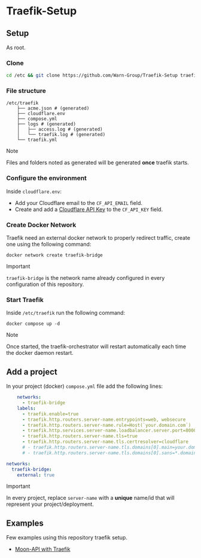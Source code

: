 # Traefik-Setup

## Setup

As root.

### Clone

```bash
cd /etc && git clone https://github.com/Warn-Group/Traefik-Setup traefik
```

### File structure

```
/etc/traefik
    ├── acme.json # (generated)
    ├── cloudflare.env
    ├── compose.yml
    ├── logs # (generated)
    │   ├── access.log # (generated)
    │   └── traefik.log # (generated)
    └── traefik.yml
```

> [!NOTE]  
> Files and folders noted as generated will be generated **once** traefik starts.

### Configure the environment

Inside `cloudflare.env`:

- Add your Cloudflare email to the `CF_API_EMAIL` field.
- Create and add a [Cloudflare API Key](https://dash.cloudflare.com/profile/api-tokens) to the `CF_API_KEY` field.

### Create Docker Network

Traefik need an external docker network to properly redirect traffic, create one using the following command:

```
docker network create traefik-bridge
```

> [!IMPORTANT]  
> `traefik-bridge` is the network name already configured in every configuration of this repository.

### Start Traefik

Inside `/etc/traefik` run the following command:

```
docker compose up -d
```

> [!NOTE]  
> Once started, the traefik-orchestrator will restart automatically each time the docker daemon restart. 

## Add a project

In your project (docker) `compose.yml` file add the following lines:

```yml
    networks:
      - traefik-bridge
    labels:
      - traefik.enable=true
      - traefik.http.routers.server-name.entrypoints=web, websecure
      - traefik.http.routers.server-name.rule=Host(`your.domain.com`)
      - traefik.http.services.server-name.loadbalancer.server.port=8000
      - traefik.http.routers.server-name.tls=true
      - traefik.http.routers.server-name.tls.certresolver=cloudflare
      # - traefik.http.routers.server-name.tls.domains[0].main=your.domain.com
      # - traefik.http.routers.server-name.tls.domains[0].sans=*.domain.com #(optional)

networks:
  traefik-bridge:
    external: true
```

> [!IMPORTANT]  
> In every project, replace `server-name` with a **unique** name/id that will represent your project/deployment.

## Examples

Few examples using this repository traefik setup.

- [Moon-API with Traefik](https://github.com/Warn-Group/Traefik-Moon-API)
